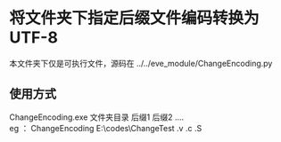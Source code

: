 # 将文件夹下指定后缀文件编码转换为 UTF-8
本文件夹下仅是可执行文件，源码在 ../../eve_module/ChangeEncoding.py    

## 使用方式     
ChangeEncoding.exe 文件夹目录 后缀1 后缀2 ....    
eg ： ChangeEncoding  E:\codes\ChangeTest  .v .c .S